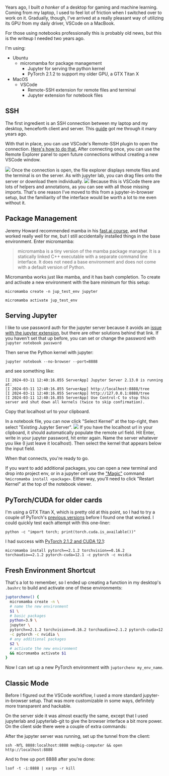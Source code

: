 Years ago, I built _a honker_ of a desktop for gaming and machine learning. Coming from my laptop, I used to feel lot of friction when I switched over to work on it. Gradually, though, I've arrived at a really pleasant way of utilizing its GPU from my daily driver, VSCode on a MacBook.

For those using notebooks professionally this is probably old news, but this is the writeup I needed two years ago.

I'm using:

- Ubuntu
  - micromamba for package management
    - Jupyter for serving the python kernel
    - PyTorch 2.1.2 to support my older GPU, a GTX Titan X
- MacOS
  - VSCode
    - Remote-SSH extension for remote files and terminal
    - Jupyter extension for notebook files

## SSH

The first ingredient is an SSH connection between my laptop and my desktop, henceforth client and server. This [guide](https://help.ubuntu.com/community/SSH/OpenSSH/Keys) got me through it many years ago.

With that in place, you can use VSCode's Remote-SSH plugin to open the connection. [Here's how to do that.](https://www.digitalocean.com/community/tutorials/how-to-use-visual-studio-code-for-remote-development-via-the-remote-ssh-plugin) After connecting once, you can use the Remote Explorer panel to open future connections without creating a new VSCode window.

![](/images/home-deep-learning/connect_current.png)
Once the connection is open, the file explorer displays remote files and the terminal is on the server. As with jupyter lab, you can drag files onto the server or download them individually.
![](/images/home-deep-learning/connected.png)
Because this is VSCode there are lots of helpers and annotations, as you can see with all those missing imports. That's one reason I've moved to this from a jupyter-in-browser setup, but the familiarity of the interface would be worth a lot to me even without it.

## Package Management

Jeremy Howard recommended mamba in his [fast.ai course](https://course.fast.ai/), and that worked really well for me, but I still accidentally installed things in the base environment. Enter micromamba:

> micromamba is a tiny version of the mamba package manager. It is a statically linked C++ executable with a separate command line interface. It does not need a base environment and does not come with a default version of Python.

Micromamba works just like mamba, and it has bash completion. To create and activate a new environment with the bare minimum for this setup:

`micromamba create -n jup_test_env jupyter`

`micromamba activate jup_test_env`

## Serving Jupyter

I like to use password auth for the jupyter server because it avoids an [issue with the jupyter extension](https://github.com/microsoft/vscode-jupyter/issues/14671), but there are other solutions behind that link. If you haven't set that up before, you can set or change the password with `jupyter notebook password`

Then serve the Python kernel with jupyter:

`jupyter notebook --no-browser --port=8888`

and see something like:

```text
[I 2024-03-11 12:40:16.855 ServerApp] Jupyter Server 2.13.0 is running at:
[I 2024-03-11 12:40:16.855 ServerApp] http://localhost:8888/tree
[I 2024-03-11 12:40:16.855 ServerApp] http://127.0.0.1:8888/tree
[I 2024-03-11 12:40:16.855 ServerApp] Use Control-C to stop this server and shut down all kernels (twice to skip confirmation).
```

Copy that localhost url to your clipboard.

In a notebook file, you can now click "Select Kernel" at the top-right, then select "Existing Jupyter Server".
![](/images/home-deep-learning/select_kernel.png)
If you have the localhost url in your clipboard, it should automatically populate the remote url field. Hit Enter, write in your jupyter password, hit enter again. Name the server whatever you like (I just leave it localhost). Then select the kernel that appears below the input field.

When that connects, you're ready to go.

If you want to add additional packages, you can open a new terminal and drop into project env, or in a jupyter cell use the ["Magic"](https://ipython.readthedocs.io/en/stable/interactive/magics.html) command `%micromamba install <package>`. Either way, you'll need to click "Restart Kernel" at the top of the notebook viewer.

## PyTorch/CUDA for older cards

I'm using a GTX Titan X, which is pretty old at this point, so I had to try a couple of PyTorch's [previous versions](https://pytorch.org/get-started/previous-versions/) before I found one that worked. I could quickly test each attempt with this one-liner:

`python -c "import torch; print(torch.cuda.is_available())"`

I had success with [PyTorch 2.1.2 and CUDA 12.1](https://pytorch.org/get-started/previous-versions/#linux-and-windows-2):

`micromamba install pytorch==2.1.2 torchvision==0.16.2 torchaudio==2.1.2 pytorch-cuda=12.1 -c pytorch -c nvidia`

## Fresh Environment Shortcut

That's a lot to remember, so I ended up creating a function in my desktop's `.bashrc` to build and activate one of these environments:

```bash
juptorchenv() {
  micromamba create -n \
  # name the new environment
  $1 \
  # basic packages
  python=3.9 \
  jupyter \
  pytorch==2.1.2 torchvision==0.16.2 torchaudio==2.1.2 pytorch-cuda=12.1 \
  -c pytorch -c nvidia \
  # any additional packages
  $2 \
  # activate the new environment
  && micromamba activate $1
}
```

Now I can set up a new PyTorch environment with `juptorchenv my_env_name`.

## Classic Mode

Before I figured out the VSCode workflow, I used a more standard jupyter-in-browser setup. That was more customizable in some ways, definitely more transparent and hackable.

On the server side it was almost exactly the same, except that I used jupyterlab and jupyterlab-git to give the browser interface a bit more power. On the client side there were a couple of extra commands:

After the jupyter server was running, set up the tunnel from the client:

`ssh -NfL 8888:localhost:8888 me@big-computer && open http://localhost:8888`

And to free up port 8888 after you're done:

`lsof -t -i:8888 | xargs -r kill`
